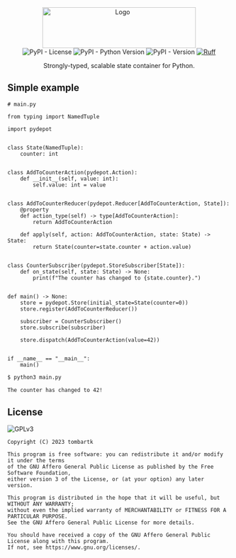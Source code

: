 <style>
.md-content__inner > h1:nth-child(1) {
  display: none;
}
</style>

<div align="center">
  <a href="https://github.com/tom-bartk/pydepot">
    <img src="https://pydepot.tombartk.com/images/logo-dark.png" alt="Logo" width="346" height="92">
  </a>

<div align="center">
<img alt="PyPI - License" src="https://img.shields.io/pypi/l/pydepot">
<img alt="PyPI - Python Version" src="https://img.shields.io/pypi/pyversions/pydepot">
<img alt="PyPI - Version" src="https://img.shields.io/pypi/v/pydepot">
<a href="https://github.com/astral-sh/ruff"><img src="https://img.shields.io/endpoint?url=https://raw.githubusercontent.com/astral-sh/ruff/main/assets/badge/v2.json" alt="Ruff" style="max-width:100%;"></a>
</div>

  <p align="center">
    Strongly-typed, scalable state container for Python.
    <br />
  </p>
</div>

## Simple example

```python3
# main.py

from typing import NamedTuple

import pydepot


class State(NamedTuple):
    counter: int


class AddToCounterAction(pydepot.Action):
    def __init__(self, value: int):
        self.value: int = value


class AddToCounterReducer(pydepot.Reducer[AddToCounterAction, State]):
    @property
    def action_type(self) -> type[AddToCounterAction]:
        return AddToCounterAction

    def apply(self, action: AddToCounterAction, state: State) -> State:
        return State(counter=state.counter + action.value)


class CounterSubscriber(pydepot.StoreSubscriber[State]):
    def on_state(self, state: State) -> None:
        print(f"The counter has changed to {state.counter}.")


def main() -> None:
    store = pydepot.Store(initial_state=State(counter=0))
    store.register(AddToCounterReducer())

    subscriber = CounterSubscriber()
    store.subscribe(subscriber)

    store.dispatch(AddToCounterAction(value=42))


if __name__ == "__main__":
    main()
```

```sh
$ python3 main.py

The counter has changed to 42!
```


## License
![GPLv3](https://www.gnu.org/graphics/agplv3-with-text-162x68.png)
```monospace
Copyright (C) 2023 tombartk 

This program is free software: you can redistribute it and/or modify it under the terms
of the GNU Affero General Public License as published by the Free Software Foundation,
either version 3 of the License, or (at your option) any later version.

This program is distributed in the hope that it will be useful, but WITHOUT ANY WARRANTY;
without even the implied warranty of MERCHANTABILITY or FITNESS FOR A PARTICULAR PURPOSE.
See the GNU Affero General Public License for more details.

You should have received a copy of the GNU Affero General Public License along with this program.
If not, see https://www.gnu.org/licenses/.
```
